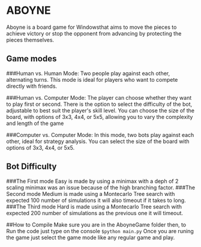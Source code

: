 # ABOYNE
Aboyne is a board game for Windowsthat aims to move the pieces to achieve victory or stop the opponent from advancing by protecting the pieces themselves.

## Game modes
###Human vs. Human Mode:
Two people play against each other, alternating turns. This mode is ideal for players who want to compete directly with friends.

###Human vs. Computer Mode:
The player can choose whether they want to play first or second.
There is the option to select the difficulty of the bot, adjustable to best suit the player's skill level.
You can choose the size of the board, with options of 3x3, 4x4, or 5x5, allowing you to vary the complexity and length of the game

###Computer vs. Computer Mode:
In this mode, two bots play against each other, ideal for strategy analysis. You can select the size of the board with options of 3x3, 4x4, or 5x5.

## Bot Difficulty
###The First mode
Easy is made by using a minimax with a deph of 2 scaling minimax was an issue because of the high branching factor.
###The Second mode 
Medium is made using a Montecarlo Tree search with expected 100 number of simulations it will also timeout if it takes to long.
###The Third mode
Hard is made using a Montecarlo Tree search with expected 200 number of simulations as the previous one it will timeout.

##How to Compile
Make sure you are in the AboyneGame folder then, to Run the code just type on the console 
```$python main.py```
Once you are runing the game just select the game mode like any regular game and play.